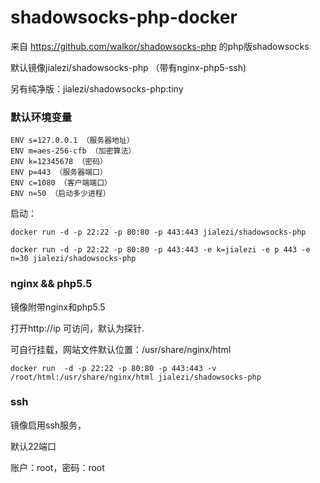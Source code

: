 # shadowsocks-php-docker

来自 https://github.com/walkor/shadowsocks-php 的php版shadowsocks

默认镜像jialezi/shadowsocks-php （带有nginx-php5-ssh)

另有纯净版：jialezi/shadowsocks-php:tiny

### 默认环境变量

```
ENV s=127.0.0.1 （服务器地址）
ENV m=aes-256-cfb （加密算法）
ENV k=12345678 （密码）
ENV p=443 （服务器端口）
ENV c=1080 （客户端端口）
ENV n=50 （启动多少进程）
```
启动：
```
docker run -d -p 22:22 -p 80:80 -p 443:443 jialezi/shadowsocks-php

docker run -d -p 22:22 -p 80:80 -p 443:443 -e k=jialezi -e p 443 -e n=30 jialezi/shadowsocks-php
```
### nginx && php5.5

镜像附带nginx和php5.5

打开http://ip 可访问，默认为探针.

可自行挂载，网站文件默认位置：/usr/share/nginx/html

```
docker run  -d -p 22:22 -p 80:80 -p 443:443 -v /root/html:/usr/share/nginx/html jialezi/shadowsocks-php
```
### ssh

镜像启用ssh服务，

默认22端口

账户：root，密码：root
